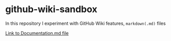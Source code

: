 # github-wiki-sandbox
In this repository I experiment with GitHub Wiki features, `markdown(.md)` files

[Link to Documentation.md file](Documentation/Documentation.md)